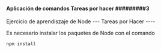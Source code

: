 #### Aplicación de comandos Tareas por hacer #########3

Ejercicio de aprendiszaje de Node --- Tareas por Hacer ----


Es necesario instalar los paquetes de Node con el comando 

```
npm install 
```
